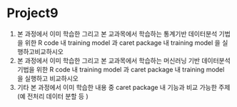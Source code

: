 # Project9

1) 본 과정에서 이미 학습한 그리고 본 교과목에서 학습하는 통계기반 데이터분석 기법을 위한 R code 내 training model 과 caret package 내 training model 을 실행하고비교하시오
2) 본 과정에서 이미 학습한 그리고 본 교과목에서 학습하는 머신러닝 기반 데이터분석 기법을 위한 R code 내 training model 과 caret package 내 training model 을 실행하고 비교하시오
3) 기타 본 과정에서 이미 학습한 내용 중 caret package 내 기능과 비교 가능한 주제 (예 전처리 데이터 분할 등 )
